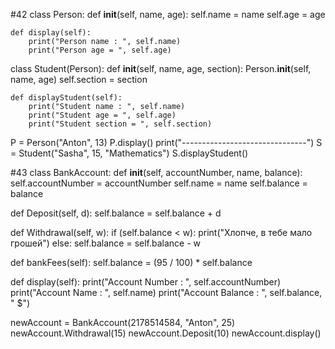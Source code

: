 #42
class Person:
    def __init__(self, name, age):
        self.name = name
        self.age = age

    def display(self):
        print("Person name : ", self.name)
        print("Person age = ", self.age)

class Student(Person):
    def __init__(self, name, age, section):
        Person.__init__(self, name, age)
        self.section = section

    def displayStudent(self):
        print("Student name : ", self.name)
        print("Student age = ", self.age)
        print("Student section = ", self.section)

P = Person("Anton", 13)
P.display()
print("-------------------------------")
S = Student("Sasha", 15, "Mathematics")
S.displayStudent()

#43
class BankAccount:
  def __init__(self, accountNumber, name, balance):
    self.accountNumber = accountNumber
    self.name = name
    self.balance = balance

  def Deposit(self, d):
    self.balance = self.balance + d

  def Withdrawal(self, w):
    if (self.balance < w):
      print("Хлопче, в тебе мало грошей")
    else:
      self.balance = self.balance - w

  def bankFees(self):
    self.balance = (95 / 100) * self.balance

  def display(self):
    print("Account Number : ", self.accountNumber)
    print("Account Name : ", self.name)
    print("Account Balance : ", self.balance, " $")

newAccount = BankAccount(2178514584, "Anton", 25)
newAccount.Withdrawal(15)
newAccount.Deposit(10)
newAccount.display()

